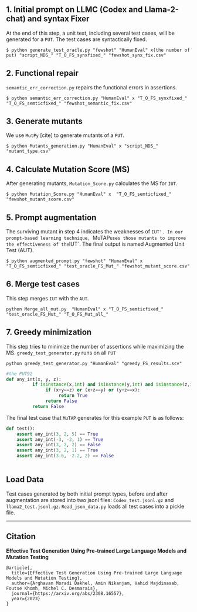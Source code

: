 
## 1. Initial prompt on LLMC (Codex and Llama-2-chat) and syntax Fixer
At the end of this step, a unit test, including several test cases, will be generated for a `PUT`. The test cases are syntactically fixed.
```
$ python generate_test_oracle.py "fewshot" "HumanEval" x(the number of put) "script_NDS_" "T_O_FS_synxfixed_" "fewshot_synx_fix.csv"
```

## 2. Functional repair
`semantic_err_correction.py` repairs the functional errors in assertions.
```
$ python semantic_err_correction.py "HumanEval" x "T_O_FS_synxfixed_" "T_O_FS_semticfixed_" "fewshot_semantic_fix.csv"
```

## 3. Generate mutants
We use `MutPy` [cite] to generate mutants of a `PUT`.
```
$ python Mutants_generation.py "HumanEval" x "script_NDS_" "mutant_type.csv"
```

## 4. Calculate Mutation Score (MS)
After generating mutants, `Mutation_Score.py` calculates the MS for `IUT`.
```
$ python Mutation_Score.py "HumanEval" x  "T_O_FS_semticfixed_" "fewshot_mutant_score.csv"
```

## 5. Prompt augmentation
The surviving mutant in step 4 indicates the weaknesses of `IUT'. In our prompt-based learning technique, `MuTAP` uses those mutants to improve the effectiveness of the `IUT`. The final output is named Augmented Unit Test (AUT).
```
$ python augmented_prompt.py "fewshot" "HumanEval" x "T_O_FS_semticfixed_" "test_oracle_FS_Mut_" "fewshot_mutant_score.csv"
```

## 6. Merge test cases
This step merges `IUT` with the `AUT`.
```
python Merge_all_mut.py  "HumanEval" x "T_O_FS_semticfixed_" "test_oracle_FS_Mut_" "T_O_FS_Mut_all_"
```

## 7. Greedy minimization
This step tries to minimize the number of assertions while maximizing the MS. `greedy_test_generator.py` runs on all `PUT`
```
python greedy_test_generator.py "HumanEval" "greedy_FS_results.scv"
```

```python
#the PUT92
def any_int(x, y, z): 
          if isinstance(x,int) and isinstance(y,int) and isinstance(z,int):    
               if (x+y==z) or (x+z==y) or (y+z==x):           
                    return True       
               return False   
          return False
```

The final test case that `MuTAP` generates for this example `PUT` is as follows:
```python
def test():
    assert any_int(3, 2, 5) == True
    assert any_int(-3, -2, 1) == True
    assert any_int(3, 2, 2) == False
    assert any_int(3, 2, 1) == True
    assert any_int(3.6, -2.2, 2) == False
    
  ```
## Load Data
Test cases generated by both initial prompt types, before and after augmentation are stored into two jsonl files: `Codex_test.jsonl.gz` and `llama2_test.jsonl.gz`.
`Read_json_data.py` loads all test cases into a pickle file.


-------------------------------------------------------------------------------------------------------------------------------------------------
## Citation
<strong>Effective Test Generation Using Pre-trained Large Language Models and Mutation Testing</strong>
```
@article{,
  title={Effective Test Generation Using Pre-trained Large Language Models and Mutation Testing},
  author={Arghavan Moradi Dakhel, Amin Nikanjam, Vahid Majdinasab, Foutse Khomh, Michel C. Desmarais},
  journal={https://arxiv.org/abs/2308.16557},
  year={2023}
}
```

    
